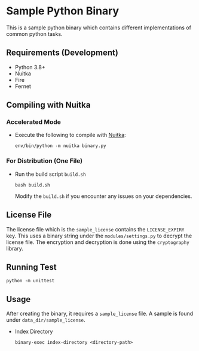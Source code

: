 # Sample Python Binary
This is a sample python binary which contains different implementations of common python tasks.

## Requirements (Development)
- Python 3.8+
- Nuitka
- Fire
- Fernet

## Compiling with Nuitka
### Accelerated Mode
- Execute the following to compile with [Nuitka](https://github.com/Nuitka/Nuitka):
    ```
    env/bin/python -m nuitka binary.py
    ```

### For Distribution (One File)
- Run the build script `build.sh`
    ```
    bash build.sh
    ```
    Modify the `build.sh` if you encounter any issues on your dependencies.

## License File
The license file which is the `sample_license` contains the `LICENSE_EXPIRY` key. This uses a binary string under the `modules/settings.py` to decrypt the license file. The encryption and decryption is done using the `cryptography` library.

## Running Test
```
python -m unittest
```

## Usage
After creating the binary, it requires a `sample_license` file. A sample is found under `data_dir/sample_license`.
- Index Directory
    ```
    binary-exec index-directory <directory-path>
    ```